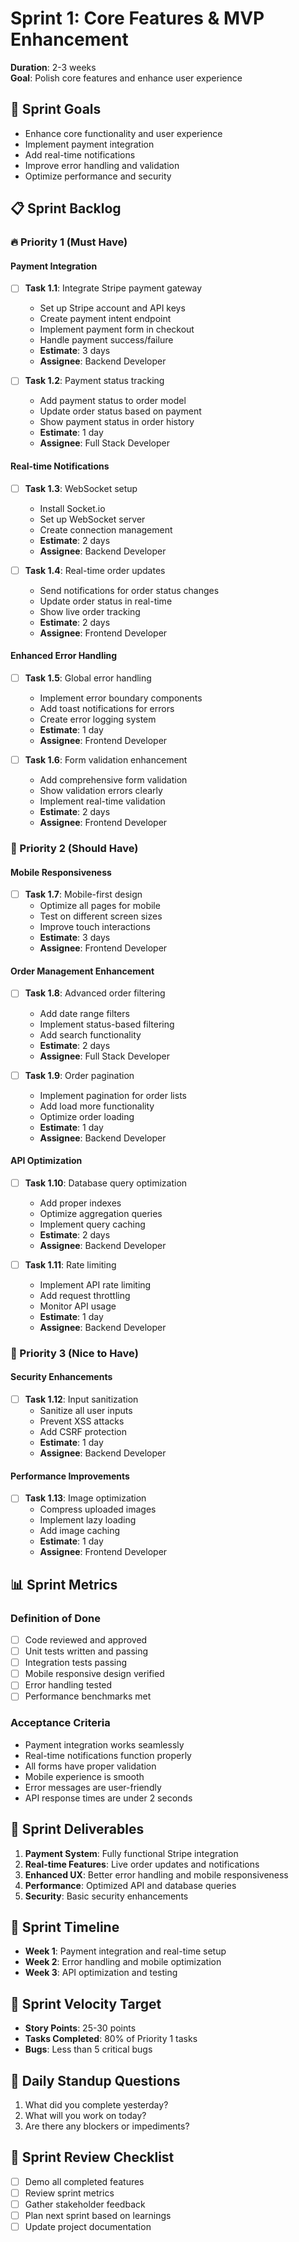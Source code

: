# Sprint 1: Core Features & MVP Enhancement
**Duration**: 2-3 weeks  
**Goal**: Polish core features and enhance user experience

## 🎯 Sprint Goals
- Enhance core functionality and user experience
- Implement payment integration
- Add real-time notifications
- Improve error handling and validation
- Optimize performance and security

## 📋 Sprint Backlog

### 🔥 Priority 1 (Must Have)

#### Payment Integration
- [ ] **Task 1.1**: Integrate Stripe payment gateway
  - Set up Stripe account and API keys
  - Create payment intent endpoint
  - Implement payment form in checkout
  - Handle payment success/failure
  - **Estimate**: 3 days
  - **Assignee**: Backend Developer

- [ ] **Task 1.2**: Payment status tracking
  - Add payment status to order model
  - Update order status based on payment
  - Show payment status in order history
  - **Estimate**: 1 day
  - **Assignee**: Full Stack Developer

#### Real-time Notifications
- [ ] **Task 1.3**: WebSocket setup
  - Install Socket.io
  - Set up WebSocket server
  - Create connection management
  - **Estimate**: 2 days
  - **Assignee**: Backend Developer

- [ ] **Task 1.4**: Real-time order updates
  - Send notifications for order status changes
  - Update order status in real-time
  - Show live order tracking
  - **Estimate**: 2 days
  - **Assignee**: Frontend Developer

#### Enhanced Error Handling
- [ ] **Task 1.5**: Global error handling
  - Implement error boundary components
  - Add toast notifications for errors
  - Create error logging system
  - **Estimate**: 1 day
  - **Assignee**: Frontend Developer

- [ ] **Task 1.6**: Form validation enhancement
  - Add comprehensive form validation
  - Show validation errors clearly
  - Implement real-time validation
  - **Estimate**: 2 days
  - **Assignee**: Frontend Developer

### 🔶 Priority 2 (Should Have)

#### Mobile Responsiveness
- [ ] **Task 1.7**: Mobile-first design
  - Optimize all pages for mobile
  - Test on different screen sizes
  - Improve touch interactions
  - **Estimate**: 3 days
  - **Assignee**: Frontend Developer

#### Order Management Enhancement
- [ ] **Task 1.8**: Advanced order filtering
  - Add date range filters
  - Implement status-based filtering
  - Add search functionality
  - **Estimate**: 2 days
  - **Assignee**: Full Stack Developer

- [ ] **Task 1.9**: Order pagination
  - Implement pagination for order lists
  - Add load more functionality
  - Optimize order loading
  - **Estimate**: 1 day
  - **Assignee**: Backend Developer

#### API Optimization
- [ ] **Task 1.10**: Database query optimization
  - Add proper indexes
  - Optimize aggregation queries
  - Implement query caching
  - **Estimate**: 2 days
  - **Assignee**: Backend Developer

- [ ] **Task 1.11**: Rate limiting
  - Implement API rate limiting
  - Add request throttling
  - Monitor API usage
  - **Estimate**: 1 day
  - **Assignee**: Backend Developer

### 🔵 Priority 3 (Nice to Have)

#### Security Enhancements
- [ ] **Task 1.12**: Input sanitization
  - Sanitize all user inputs
  - Prevent XSS attacks
  - Add CSRF protection
  - **Estimate**: 1 day
  - **Assignee**: Backend Developer

#### Performance Improvements
- [ ] **Task 1.13**: Image optimization
  - Compress uploaded images
  - Implement lazy loading
  - Add image caching
  - **Estimate**: 1 day
  - **Assignee**: Frontend Developer

## 📊 Sprint Metrics

### Definition of Done
- [ ] Code reviewed and approved
- [ ] Unit tests written and passing
- [ ] Integration tests passing
- [ ] Mobile responsive design verified
- [ ] Error handling tested
- [ ] Performance benchmarks met

### Acceptance Criteria
- Payment integration works seamlessly
- Real-time notifications function properly
- All forms have proper validation
- Mobile experience is smooth
- Error messages are user-friendly
- API response times are under 2 seconds

## 🚀 Sprint Deliverables
1. **Payment System**: Fully functional Stripe integration
2. **Real-time Features**: Live order updates and notifications
3. **Enhanced UX**: Better error handling and mobile responsiveness
4. **Performance**: Optimized API and database queries
5. **Security**: Basic security enhancements

## 📅 Sprint Timeline
- **Week 1**: Payment integration and real-time setup
- **Week 2**: Error handling and mobile optimization
- **Week 3**: API optimization and testing

## 🎯 Sprint Velocity Target
- **Story Points**: 25-30 points
- **Tasks Completed**: 80% of Priority 1 tasks
- **Bugs**: Less than 5 critical bugs

## 🔄 Daily Standup Questions
1. What did you complete yesterday?
2. What will you work on today?
3. Are there any blockers or impediments?

## 📝 Sprint Review Checklist
- [ ] Demo all completed features
- [ ] Review sprint metrics
- [ ] Gather stakeholder feedback
- [ ] Plan next sprint based on learnings
- [ ] Update project documentation 